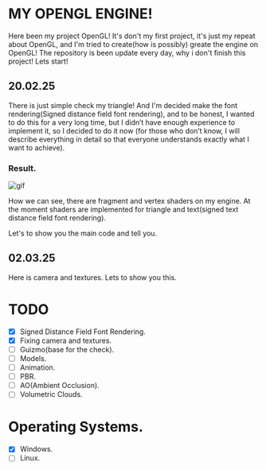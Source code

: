 # MY OPENGL ENGINE!
Here been my project OpenGL! It's don't my first project, it's just my repeat about OpenGL, and I'm tried to create(how is possibly) greate the engine on OpenGL! The repository is been update every day, why i don't finish this project! Lets start!

## 20.02.25
There is just simple check my triangle! And I'm decided make the font rendering(Signed distance field font rendering), and to be honest, I wanted to do this for a very long time, but I didn’t have enough experience to implement it, so I decided to do it now (for those who don’t know, I will describe everything in detail so that everyone understands exactly what I want to achieve).
### Result.
![gif](https://github.com/tornado4444/OpenGL/blob/main/murder.gif)

How we can see, there are fragment and vertex shaders on my engine. At the moment shaders are implemented for triangle and text(signed text distance field font rendering).

Let's to show you the main code and tell you.
## 02.03.25
Here is camera and textures. Lets to show you this. 

# TODO
- [X] Signed Distance Field Font Rendering.
- [X] Fixing camera and textures.
- [ ] Guizmo(base for the check).
- [ ] Models.
- [ ] Animation.
- [ ] PBR.
- [ ] AO(Ambient Occlusion).
- [ ] Volumetric Clouds.

# Operating Systems.
- [X] Windows.
- [ ] Linux.
